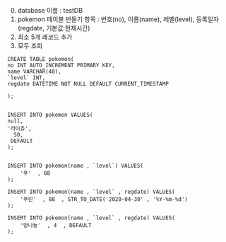 

0. database 이름 : testDB
1. pokemon 테이블 만들기 
	항목 : 번호(no),  이름(name), 레벨(level), 등록일자(regdate, 기본값:현재시간)
2. 최소 5개 레코드 추가
3. 모두 조회


```mysql
CREATE TABLE pokemon(
no INT AUTO_INCREMENT PRIMARY KEY,
name VARCHAR(40),
`level` INT,
regdate DATETIME NOT NULL DEFAULT CURRENT_TIMESTAMP

);


```

```mysql
INSERT INTO pokemon VALUES(
null,
'라이츄',
  50,
 DEFAULT   
);

```

```mysql

INSERT INTO pokemon(name , `level`) VALUES(
    '푸'  , 88  
);

INSERT INTO pokemon(name , `level` , regdate) VALUES(
    '푸린'  , 88  , STR_TO_DATE('2020-04-30' , '%Y-%m-%d')
);

INSERT INTO pokemon(name , `level` , regdate) VALUES(
    '망나뇽'  , 4  , DEFAULT
);

```
